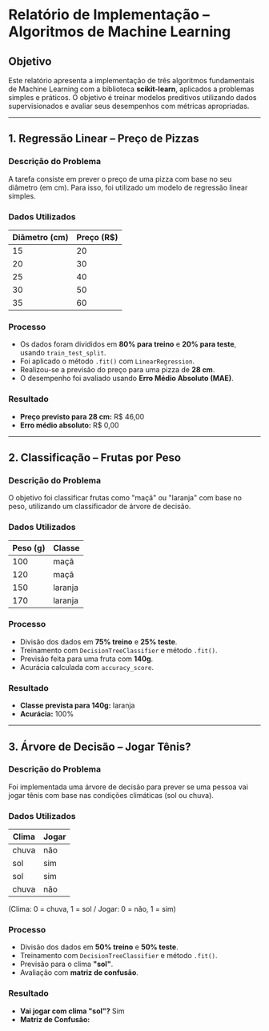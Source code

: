 # Relatório de Implementação – Algoritmos de Machine Learning

## Objetivo

Este relatório apresenta a implementação de três algoritmos fundamentais de Machine Learning com a biblioteca **scikit-learn**, aplicados a problemas simples e práticos. O objetivo é treinar modelos preditivos utilizando dados supervisionados e avaliar seus desempenhos com métricas apropriadas.

---

## 1. Regressão Linear – Preço de Pizzas

### Descrição do Problema

A tarefa consiste em prever o preço de uma pizza com base no seu diâmetro (em cm). Para isso, foi utilizado um modelo de regressão linear simples.

### Dados Utilizados

| Diâmetro (cm) | Preço (R$) |
|---------------|------------|
| 15            | 20         |
| 20            | 30         |
| 25            | 40         |
| 30            | 50         |
| 35            | 60         |

### Processo

- Os dados foram divididos em **80% para treino** e **20% para teste**, usando `train_test_split`.
- Foi aplicado o método `.fit()` com `LinearRegression`.
- Realizou-se a previsão do preço para uma pizza de **28 cm**.
- O desempenho foi avaliado usando **Erro Médio Absoluto (MAE)**.

### Resultado

- **Preço previsto para 28 cm:** R$ 46,00  
- **Erro médio absoluto:** R$ 0,00

---

## 2. Classificação – Frutas por Peso

### Descrição do Problema

O objetivo foi classificar frutas como "maçã" ou "laranja" com base no peso, utilizando um classificador de árvore de decisão.

### Dados Utilizados

| Peso (g) | Classe   |
|----------|----------|
| 100      | maçã     |
| 120      | maçã     |
| 150      | laranja  |
| 170      | laranja  |

### Processo

- Divisão dos dados em **75% treino** e **25% teste**.
- Treinamento com `DecisionTreeClassifier` e método `.fit()`.
- Previsão feita para uma fruta com **140g**.
- Acurácia calculada com `accuracy_score`.

### Resultado

- **Classe prevista para 140g:** laranja  
- **Acurácia:** 100%

---

## 3. Árvore de Decisão – Jogar Tênis?

### Descrição do Problema

Foi implementada uma árvore de decisão para prever se uma pessoa vai jogar tênis com base nas condições climáticas (sol ou chuva).

### Dados Utilizados

| Clima | Jogar |
|-------|--------|
| chuva | não    |
| sol   | sim    |
| sol   | sim    |
| chuva | não    |

(Clima: 0 = chuva, 1 = sol / Jogar: 0 = não, 1 = sim)

### Processo

- Divisão dos dados em **50% treino** e **50% teste**.
- Treinamento com `DecisionTreeClassifier` e método `.fit()`.
- Previsão para o clima **"sol"**.
- Avaliação com **matriz de confusão**.

### Resultado

- **Vai jogar com clima "sol"?** Sim  
- **Matriz de Confusão:**
